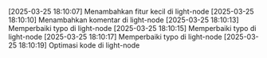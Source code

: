[2025-03-25 18:10:07] Menambahkan fitur kecil di light-node
[2025-03-25 18:10:10] Menambahkan komentar di light-node
[2025-03-25 18:10:13] Memperbaiki typo di light-node
[2025-03-25 18:10:15] Memperbaiki typo di light-node
[2025-03-25 18:10:17] Memperbaiki typo di light-node
[2025-03-25 18:10:19] Optimasi kode di light-node
